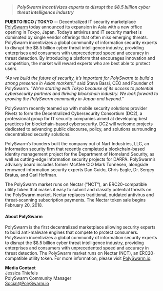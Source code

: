 > **_PolySwarm incentivizes experts to disrupt the $8.5 billion cyber threat intelligence industry_**

**PUERTO RICO / TOKYO** -- Decentralized IT security marketplace [PolySwarm](https://polyswarm.io/) today announced its expansion in Asia with a new office opening in Tokyo, Japan. Today’s antivirus and IT security market is dominated by single vendor offerings that often miss emerging threats. PolySwarm incentivizes a global community of information security experts to disrupt the $8.5 billion cyber threat intelligence industry, providing enterprises and consumers with unprecedented speed and accuracy in threat detection. By introducing a platform that encourages innovation and competition, the market will reward experts who are best able to protect users. 

*“As we build the future of security, it’s important for PolySwarm to build a strong presence in Asian markets,”* said Steve Bassi, CEO and Founder of PolySwarm. *“We’re starting with Tokyo because of its access to potential cybersecurity partners and thriving blockchain industry. We look forward to growing the PolySwarm community in Japan and beyond.”* 

PolySwarm recently teamed up with mobile security solutions provider Rivetz to form the Decentralized Cybersecurity Consortium (DC2), a professional group for IT security companies aimed at developing best practices for blockchain-based cybersecurity. DC2 will welcome projects dedicated to advancing public discourse, policy, and solutions surrounding decentralized security solutions. 

PolySwarm’s founders built the company out of Narf Industries, LLC, an information security firm that recently completed a blockchain-based identity management project for the Department of Homeland Security, as well as cutting-edge information security projects for DARPA. PolySwarm’s advisory board includes former McAfee CIO Mark Tonnesen, alongside renowned information security experts Dan Guido, Chris Eagle, Dr. Sergey Bratus, and Carl Hoffman. 

The PolySwarm market runs on Nectar (“NCT”), an ERC20-compatible utility token that makes it easy to submit and classify potential threats on the PolySwarm market. Nectar replaces traditional, outdated antivirus and threat-scanning subscription payments. The Nectar token sale begins February 20, 2018. 

#### About PolySwarm

PolySwarm is the first decentralized marketplace allowing security experts to build anti-malware engines that compete to protect consumers.
PolySwarm incentivizes a global community of information security experts to disrupt the $8.5 billion cyber threat intelligence industry, providing enterprises and consumers with unprecedented speed and accuracy in threat detection.
The PolySwarm market runs on Nectar (NCT), an ERC20-compatible utility token. For more information, please visit [PolySwarm.io](https://polyswarm.io/).

**Media Contact**  
Jessica Thiefels  
PolySwarm Community Manager  
Social@PolySwarm.io  
